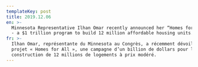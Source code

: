 ```yaml
---
templateKey: post
title: 2019.12.06
en: >-
  Minnesota Representative Ilhan Omar recently announced her “Homes for All Act”
  - a $1 trillion program to build 12 million affordable housing units.
fr: >-
  Ilhan Omar, représentante du Minnesota au Congrès, a récemment dévoilé son
  projet « Homes for All », une campagne d’un billion de dollars pour la
  construction de 12 millions de logements à prix modéré.
---
```


